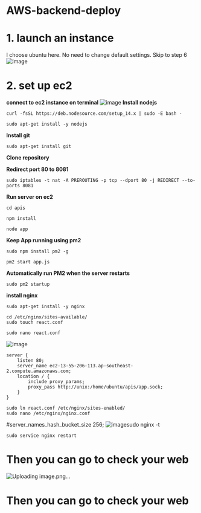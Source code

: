 # AWS-backend-deploy

# 1. launch an instance
I choose ubuntu here.
No need to change default settings. Skip to step 6
![image](https://user-images.githubusercontent.com/57895489/147891540-d14956f0-5c92-411d-8272-ef791495edd0.png)

# 2. set up ec2
**connect to ec2 instance on terminal**
![image](https://user-images.githubusercontent.com/57895489/147892743-6ef016b0-0703-4c90-bed4-55aa040cd0b4.png)
**Install nodejs**
```
curl -fsSL https://deb.nodesource.com/setup_14.x | sudo -E bash -

sudo apt-get install -y nodejs
```
**Install git**
```
sudo apt-get install git
```
**Clone repository**

**Redirect port 80 to 8081**
```
sudo iptables -t nat -A PREROUTING -p tcp --dport 80 -j REDIRECT --to-ports 8081
```
**Run server on ec2**
```
cd apis

npm install

node app
```
**Keep App running using pm2**
```
sudo npm install pm2 -g

pm2 start app.js
```
**Automatically run PM2 when the server restarts**
```
sudo pm2 startup
```
**install nginx**
```
sudo apt-get install -y nginx

cd /etc/nginx/sites-available/
sudo touch react.conf

sudo nano react.conf 
```
![image](https://user-images.githubusercontent.com/57895489/147944970-84b7a393-bf4a-4c24-9bb7-9344bf317f5a.png)
```
server {
    listen 80;
    server_name ec2-13-55-206-113.ap-southeast-2.compute.amazonaws.com;
    location / {
        include proxy_params;
        proxy_pass http://unix:/home/ubuntu/apis/app.sock;
    }
}
```

```
sudo ln react.conf /etc/nginx/sites-enabled/
sudo nano /etc/nginx/nginx.conf
```
#server_names_hash_bucket_size  256;
![image](https://user-images.githubusercontent.com/57895489/147945329-f1877762-31ba-4620-85ca-dd17d52cd36e.png)sudo nginx -t
```
sudo service nginx restart
```
# Then you can go to check your web
![Uploading image.png…]()
# Then you can go to check your web


